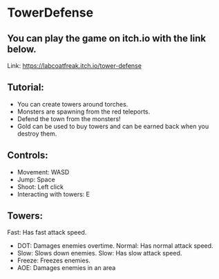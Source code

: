 # TowerDefense
 
## You can play the game on itch.io with the link below.
Link: https://labcoatfreak.itch.io/tower-defense

## Tutorial:
* You can create towers around torches.
* Monsters are spawning from the red teleports.
* Defend the town from the monsters!
* Gold can be used to buy towers and can be earned back when you destroy them.

## Controls:
* Movement: WASD
* Jump: Space
* Shoot: Left click
* Interacting with towers: E

## Towers:
Fast: Has fast attack speed.
* DOT: Damages enemies overtime.
Normal: Has normal attack speed.
* Slow: Slows down enemies.
Slow: Has slow attack speed.
* Freeze: Freezes enemies.
* AOE: Damages enemies in an area
